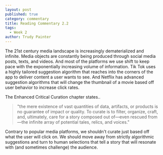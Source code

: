 ```yaml
---
layout: post
published: true
category: commentary
title: Reading Commentary 2.2
tags:
  - Week 2
author: Trudy Painter
---
```

The 21st century media landscape is increasingly dematerialized and infinite. Media objects are constantly being produced through social media posts, texts, and videos. And most of the platforms we use shift to keep pace with the exponentially increasing volume of information. Tik Tok uses a highly tailored suggestion algorithm that reaches into the corners of the app to deliver content a user wants to see. And Netflix has advanced suggestion algorithms that will change the thumbnail of a movie based off user behavior to increase click rates.

The Enhanced Critical Curation chapter states..

> "the mere existence of vast quantities of data, artifacts, or products is no guarantee of impact or quality. To curate is to filter, organize, craft, and, ultimately, care for a story composed out of—even rescued from—the infinite array of potential tales, relics, and voices." 

Contrary to popular media platforms, we shouldn't curate just based off what the user will click on. We should move away from strictly algorithmic suggestions and turn to human selections that tell a story that will resonate with (and sometimes challenge) the audience.
